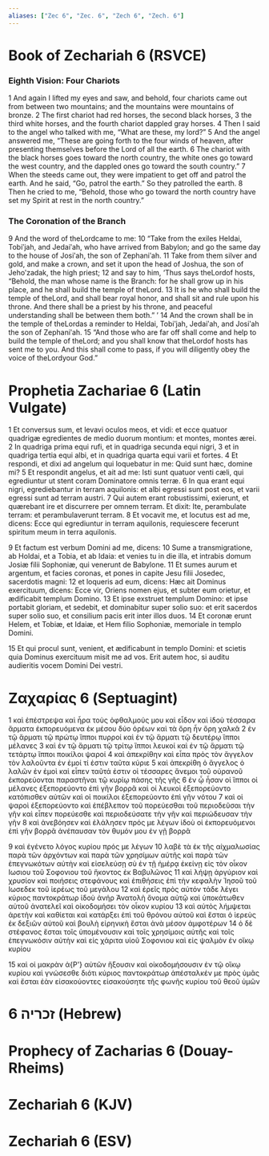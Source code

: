 ```yaml
---
aliases: ["Zec 6", "Zec. 6", "Zech 6", "Zech. 6"]
---
```



# Book of Zechariah 6 (RSVCE)

### Eighth Vision: Four Chariots
1 And again I lifted my eyes and saw, and behold, four chariots came out from between two mountains; and the mountains were mountains of bronze.
2 The first chariot had red horses, the second black horses,
3 the third white horses, and the fourth chariot dappled gray horses.
4 Then I said to the angel who talked with me, “What are these, my lord?”
5 And the angel answered me, “These are going forth to the four winds of heaven, after presenting themselves before the Lord of all the earth.
6 The chariot with the black horses goes toward the north country, the white ones go toward the west country, and the dappled ones go toward the south country.”
7 When the steeds came out, they were impatient to get off and patrol the earth. And he said, “Go, patrol the earth.” So they patrolled the earth.
8 Then he cried to me, “Behold, those who go toward the north country have set my Spirit at rest in the north country.”
### The Coronation of the Branch
9 And the word of theLordcame to me:
10 “Take from the exiles Heldai, Tobiʹjah, and Jedaiʹah, who have arrived from Babylon; and go the same day to the house of Josiʹah, the son of Zephaniʹah.
11 Take from them silver and gold, and make a crown, and set it upon the head of Joshua, the son of Jehoʹzadak, the high priest;
12 and say to him, ‘Thus says theLordof hosts, “Behold, the man whose name is the Branch: for he shall grow up in his place, and he shall build the temple of theLord.
13 It is he who shall build the temple of theLord, and shall bear royal honor, and shall sit and rule upon his throne. And there shall be a priest by his throne, and peaceful understanding shall be between them both.” ’
14 And the crown shall be in the temple of theLordas a reminder to Heldai, Tobiʹjah, Jedaiʹah, and Josiʹah the son of Zephaniʹah.
15 “And those who are far off shall come and help to build the temple of theLord; and you shall know that theLordof hosts has sent me to you. And this shall come to pass, if you will diligently obey the voice of theLordyour God.”


# Prophetia Zachariae 6 (Latin Vulgate)

1 Et conversus sum, et levavi oculos meos, et vidi: et ecce quatuor quadrigæ egredientes de medio duorum montium: et montes, montes ærei.
2 In quadriga prima equi rufi, et in quadriga secunda equi nigri,
3 et in quadriga tertia equi albi, et in quadriga quarta equi varii et fortes.
4 Et respondi, et dixi ad angelum qui loquebatur in me: Quid sunt hæc, domine mi?
5 Et respondit angelus, et ait ad me: Isti sunt quatuor venti cæli, qui egrediuntur ut stent coram Dominatore omnis terræ.
6 In qua erant equi nigri, egrediebantur in terram aquilonis: et albi egressi sunt post eos, et varii egressi sunt ad terram austri.
7 Qui autem erant robustissimi, exierunt, et quærebant ire et discurrere per omnem terram. Et dixit: Ite, perambulate terram: et perambulaverunt terram.
8 Et vocavit me, et locutus est ad me, dicens: Ecce qui egrediuntur in terram aquilonis, requiescere fecerunt spiritum meum in terra aquilonis.

9 Et factum est verbum Domini ad me, dicens:
10 Sume a transmigratione, ab Holdai, et a Tobia, et ab Idaia: et venies tu in die illa, et intrabis domum Josiæ filii Sophoniæ, qui venerunt de Babylone.
11 Et sumes aurum et argentum, et facies coronas, et pones in capite Jesu filii Josedec, sacerdotis magni:
12 et loqueris ad eum, dicens: Hæc ait Dominus exercituum, dicens: Ecce vir, Oriens nomen ejus, et subter eum orietur, et ædificabit templum Domino.
13 Et ipse exstruet templum Domino: et ipse portabit gloriam, et sedebit, et dominabitur super solio suo: et erit sacerdos super solio suo, et consilium pacis erit inter illos duos.
14 Et coronæ erunt Helem, et Tobiæ, et Idaiæ, et Hem filio Sophoniæ, memoriale in templo Domini.

15 Et qui procul sunt, venient, et ædificabunt in templo Domini: et scietis quia Dominus exercituum misit me ad vos. Erit autem hoc, si auditu audieritis vocem Domini Dei vestri.


# Ζαχαρίας 6 (Septuagint)

1 καὶ ἐπέστρεψα καὶ ἦρα τοὺς ὀφθαλμούς μου καὶ εἶδον καὶ ἰδοὺ τέσσαρα ἅρματα ἐκπορευόμενα ἐκ μέσου δύο ὀρέων καὶ τὰ ὄρη ἦν ὄρη χαλκᾶ
2 ἐν τῷ ἅρματι τῷ πρώτῳ ἵπποι πυρροί καὶ ἐν τῷ ἅρματι τῷ δευτέρῳ ἵπποι μέλανες
3 καὶ ἐν τῷ ἅρματι τῷ τρίτῳ ἵπποι λευκοί καὶ ἐν τῷ ἅρματι τῷ τετάρτῳ ἵπποι ποικίλοι ψαροί
4 καὶ ἀπεκρίθην καὶ εἶπα πρὸς τὸν ἄγγελον τὸν λαλοῦντα ἐν ἐμοί τί ἐστιν ταῦτα κύριε
5 καὶ ἀπεκρίθη ὁ ἄγγελος ὁ λαλῶν ἐν ἐμοὶ καὶ εἶπεν ταῦτά ἐστιν οἱ τέσσαρες ἄνεμοι τοῦ οὐρανοῦ ἐκπορεύονται παραστῆναι τῷ κυρίῳ πάσης τῆς γῆς
6 ἐν ᾧ ἦσαν οἱ ἵπποι οἱ μέλανες ἐξεπορεύοντο ἐπὶ γῆν βορρᾶ καὶ οἱ λευκοὶ ἐξεπορεύοντο κατόπισθεν αὐτῶν καὶ οἱ ποικίλοι ἐξεπορεύοντο ἐπὶ γῆν νότου
7 καὶ οἱ ψαροὶ ἐξεπορεύοντο καὶ ἐπέβλεπον τοῦ πορεύεσθαι τοῦ περιοδεῦσαι τὴν γῆν καὶ εἶπεν πορεύεσθε καὶ περιοδεύσατε τὴν γῆν καὶ περιώδευσαν τὴν γῆν
8 καὶ ἀνεβόησεν καὶ ἐλάλησεν πρός με λέγων ἰδοὺ οἱ ἐκπορευόμενοι ἐπὶ γῆν βορρᾶ ἀνέπαυσαν τὸν θυμόν μου ἐν γῇ βορρᾶ

9 καὶ ἐγένετο λόγος κυρίου πρός με λέγων
10 λαβὲ τὰ ἐκ τῆς αἰχμαλωσίας παρὰ τῶν ἀρχόντων καὶ παρὰ τῶν χρησίμων αὐτῆς καὶ παρὰ τῶν ἐπεγνωκότων αὐτὴν καὶ εἰσελεύσῃ σὺ ἐν τῇ ἡμέρᾳ ἐκείνῃ εἰς τὸν οἶκον Ιωσιου τοῦ Σοφονιου τοῦ ἥκοντος ἐκ Βαβυλῶνος
11 καὶ λήψῃ ἀργύριον καὶ χρυσίον καὶ ποιήσεις στεφάνους καὶ ἐπιθήσεις ἐπὶ τὴν κεφαλὴν Ἰησοῦ τοῦ Ιωσεδεκ τοῦ ἱερέως τοῦ μεγάλου
12 καὶ ἐρεῖς πρὸς αὐτόν τάδε λέγει κύριος παντοκράτωρ ἰδοὺ ἀνήρ Ἀνατολὴ ὄνομα αὐτῷ καὶ ὑποκάτωθεν αὐτοῦ ἀνατελεῖ καὶ οἰκοδομήσει τὸν οἶκον κυρίου
13 καὶ αὐτὸς λήμψεται ἀρετὴν καὶ καθίεται καὶ κατάρξει ἐπὶ τοῦ θρόνου αὐτοῦ καὶ ἔσται ὁ ἱερεὺς ἐκ δεξιῶν αὐτοῦ καὶ βουλὴ εἰρηνικὴ ἔσται ἀνὰ μέσον ἀμφοτέρων
14 ὁ δὲ στέφανος ἔσται τοῖς ὑπομένουσιν καὶ τοῖς χρησίμοις αὐτῆς καὶ τοῖς ἐπεγνωκόσιν αὐτὴν καὶ εἰς χάριτα υἱοῦ Σοφονιου καὶ εἰς ψαλμὸν ἐν οἴκῳ κυρίου

15 καὶ οἱ μακρὰν ἀ{P'} αὐτῶν ἥξουσιν καὶ οἰκοδομήσουσιν ἐν τῷ οἴκῳ κυρίου καὶ γνώσεσθε διότι κύριος παντοκράτωρ ἀπέσταλκέν με πρὸς ὑμᾶς καὶ ἔσται ἐὰν εἰσακούοντες εἰσακούσητε τῆς φωνῆς κυρίου τοῦ θεοῦ ὑμῶν


# 6 זכריה (Hebrew)


# Prophecy of Zacharias 6 (Douay-Rheims)


# Zechariah 6 (KJV)


# Zechariah 6 (ESV)

